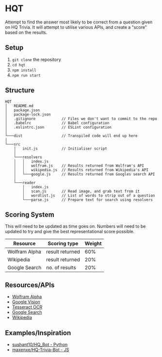 # HQT
Attempt to find the answer most likely to be correct from a question given on HQ Trivia. It will attempt to utilise various APIs, and create a "score" based on the results.

## Setup

1. `git clone` the repository
2. `cd hqt`
3. `npm install`
4. `npm run start`

## Structure
```
HQT
│   README.md
│   package.json
│   package-lock.json
│   .gitignore            // Files we don't want to commit to the repo
│   .babelrc              // Babel configuration
│   .eslintrc.json        // ESLint configuration
│
└───dist                  // Transpiled code will end up here 
│
└───src
    │   init.js           // Initialiser script
    │
    └───resolvers
    │   │   index.js
    │   │   wolfram.js    // Results returned from Wolfram's API
    │   │   wikipedia.js  // Results returned from Wikipedia's API
    │   └───google.js     // Results returned from Googles search API
    │
    └───reader
        │   index.js
        │   scan.js       // Read image, and grab text from it
        │   wordlist.js   // List of words to strip out of a question
        └───parse.js      // Prepare text for search using resolvers

```


## Scoring System
This will need to be updated as time goes on. Numbers will need to be updated to try and give the best representational score possible.

Resource      | Scoring type    | Weight |
------------- | --------------- | ------ |
Wolfram Alpha | result returned | 60%    |
Wikipedia     | result returned | 20%    |
Google Search | no. of results  | 20%    |


## Resources/APIs
* [Wolfram Alpha](http://products.wolframalpha.com/api/)
* [Google Vision](https://cloud.google.com/vision/)
* [Tesseract OCR](https://github.com/joscha/nodecr)
* [Google Search](https://developers.google.com/custom-search/json-api/v1/using_rest)
* [Wikipedia](https://www.mediawiki.org/wiki/API:Main_page)

## Examples/Inspiration
* [sushant10/HQ_Bot - Python](https://github.com/sushant10/HQ_Bot)
* [maxenxe/HQ-Trivia-Bot - JS](https://github.com/maxenxe/HQ-Trivia-Bot)

